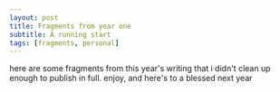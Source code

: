 ```yaml
---
layout: post
title: Fragments from year one
subtitle: A running start
tags: [fragments, personal]
---
```

here are some fragments from this year's writing that i didn't clean up enough to publish in full. enjoy, and here's to a blessed next year

<!--stackedit_data:
eyJoaXN0b3J5IjpbNDA3OTY0Njg0LDU3MDM2OTQ4MiwtMTIyMT
g3NDkwN119
-->